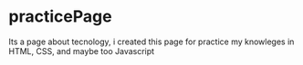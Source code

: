 # practicePage
Its a page about tecnology, i created this page for practice my knowleges in HTML, CSS, and maybe too Javascript
